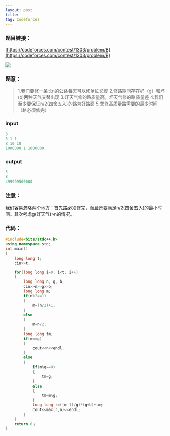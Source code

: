 ```yaml
---
layout: post
title: 
tag: Codeforces
---
```

### 题目链接：

[https://codeforces.com/contest/1303/problem/B](https://codeforces.com/contest/1303/problem/B)

![](https://img-blog.csdnimg.cn/20200215121550872.jpg?x-oss-process=image/watermark,type_ZmFuZ3poZW5naGVpdGk,shadow_10,text_aHR0cHM6Ly9ibG9nLmNzZG4ubmV0L3FxXzQ1ODQ1NDA0,size_16,color_FFFFFF,t_70)
### 题意：

> 1.我们要修一条长n的公路每天可以修单位长度
> 2.修路期间存在好（g）和坏(b)两种天气交替出现
> 3.好天气修的路质量高，坏天气修的路质量差
> 4.我们至少要保证n/2(四舍五入)的路为好路面
> 5.求修高质量路需要的最少时间（路必须修完）

### input


```cpp
3
5 1 1 
8 10 10
1000000 1 1000000
```



### output


```cpp
5
8
499999500000
```



### 注意：
我们容易忽略两个地方：首先路必须修完，而且还要满足n/2(四舍五入)的最小时间。其次考虑g(好天气)>n的情况。

### 代码：


```cpp
#include<bits/stdc++.h>
using namespace std;
int main()
{
    long long t;
    cin>>t;

    for(long long i=0; i<t; i++)
    {
        long long n, g, b;
        cin>>n>>g>>b;
        long long m;
        if(n%2==1)
        {
            m=(n/2)+1;
        }
        else
        {
            m=n/2;
        }
        long long tm;
        if(m<=g)
        {
            cout<<n<<endl;
        }
        else
        {
            if(m%g==0)
            {
                tm=g;
            }
            else
            {
                tm=m%g;
            }
            long long r=((m-1)/g)*(g+b)+tm;
            cout<<max(r,n)<<endl;
        }
    }
    return 0；
}
```


